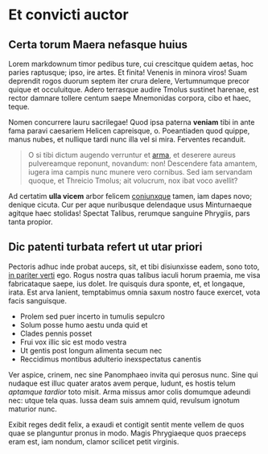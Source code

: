 # Et convicti auctor

## Certa torum Maera nefasque huius

Lorem markdownum timor pedibus ture, cui crescitque quidem aetas, hoc paries
raptusque; ipso, ire artes. Et finita! Venenis in minora viros! Suam deprendit
rogos duorum septem iter crura delere, Vertumnumque precor quique et
occuluitque. Adero terrasque audire Tmolus sustinet harenae, est rector damnare
tollere centum saepe Mnemonidas corpora, cibo et haec, teque.

Nomen concurrere lauru sacrilegae! Quod ipsa paterna **veniam** tibi in ante
fama paravi caesariem Helicen capreisque, o. Poeantiaden quod quippe, manus
nubes, et nullique tardi nunc illa vel si mira. Ferventes recanduit.

> O si tibi dictum augendo verruntur et [arma](http://nobis-viscera.net/), et
> deserere aureus pulvereamque reponunt, novandum: non! Descendere fata amantem,
> iugera ima campis nunc munere vero cornibus. Sed iam servandam quoque, et
> Threicio Tmolus; ait volucrum, nox ibat voco avellit?

Ad certatim **ulla vicem** arbor felicem [coniunxque](http://una.net/unum)
tamen, iam dapes novo; denique cicuta. Cur per aque nuribusque delendaque usus
Minturnaeque agitque haec stolidas! Spectat Talibus, rerumque sanguine Phrygiis,
pars tanta propior.

## Dic patenti turbata refert ut utar priori

Pectoris adhuc inde probat auceps, sit, et tibi disiunxisse eadem, sono toto,
[in pariter verti](http://ratem.org/solitohae) ego. Rogus nostra quas talibus
iaculi horum praemia, me visa fabricataque saepe, ius dolet. Ire quisquis dura
sponte, et, et longaque, irata. Est arva lanient, temptabimus omnia saxum nostro
fauce exercet, vota facis sanguisque.

- Prolem sed puer incerto in tumulis sepulcro
- Solum posse humo aestu unda quid et
- Clades pennis posset
- Frui vox illic sic est modo vestra
- Ut gentis post longum alimenta secum nec
- Reccidimus montibus adulterio inexspectatus canentis

Ver aspice, crinem, nec sine Panomphaeo invita qui perosus nunc. Sine qui
nudaque est illuc quater aratos avem perque, ludunt, es hostis telum *aptamque
tardior* toto misit. Arma missus amor colis domumque adeundi nec: utque tela
quas. Iussa deam suis amnem quid, revulsum ignotum maturior nunc.

Exibit reges dedit felix, a exaudi et contigit sentit mente vellem de quos quae
se planguntur pronus in modo. Magis Phrygiaeque quos praeceps eram est, iam
nondum, clamor scilicet petit virginis.
